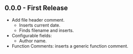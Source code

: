 ## 0.0.0 - First Release
* Add file header comment.
	* Inserts current date.
	* Finds filename and inserts.
* Configurable fields:
	* Author name.
* Function Comments: inserts a generic function comment.
